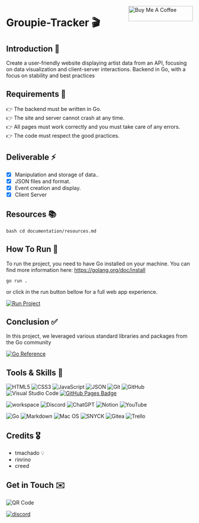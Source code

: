 <a href="https://www.buymeacoffee.com/PinkishWarrior" target="_blank"><img align="right" src="https://cdn.buymeacoffee.com/buttons/default-orange.png" alt="Buy Me A Coffee" height="41" width="174"></a>

# Groupie-Tracker 🎬

## Introduction 🤝

Create a user-friendly website displaying artist data from an API, focusing on data visualization and
client-server interactions. Backend in Go, with a focus on stability and best
practices

## Requirements 📝

👉 The backend must be written in Go. <br />
👉 The site and server cannot crash at any time.<br />
👉 All pages must work correctly and you must take care of any errors.<br />
👉 The code must respect the good practices.<br />

## Deliverable ⚡️

- [x] Manipulation and storage of data..
- [x] JSON files and format.
- [x] Event creation and display.
- [x] Client Server

## Resources 📚

```
bash cd documentation/resources.md
```

## How To Run 👣

To run the project, you need to have Go installed on your machine. You can find more information here: https://golang.org/doc/install

```
go run .
```

or click in the run button bellow for a full web app experience.

[![Run Project](https://img.shields.io/badge/Run-Project-blue)](https://groupie-tracker-1.onrender.com)

## Conclusion ✅

In this project, we leveraged various standard libraries and packages from the Go community <br>

[![Go Reference](https://pkg.go.dev/badge/net/http.svg)](https://pkg.go.dev/)

## Tools & Skills 🧰

![HTML5](https://img.shields.io/badge/-HTML5-000000?style=flat&logo=html5&logoColor=ffffff&labelColor=E34F26)
![CSS3](https://img.shields.io/badge/-CSS3-000000?style=flat&logo=css3&logoColor=ffffff&labelColor=1572B6)
![JavaScript](https://img.shields.io/badge/-JavaScript-000000?style=flat&logo=javascript)
![JSON](https://img.shields.io/badge/-JSON-000000?style=flat&logo=JSON&logoColor=000000&labelColor=ffffff)
![Git](https://img.shields.io/badge/-Git-000000?style=flat&logo=git&logoColor=F05032&labelColor=ffffff)
![GitHub](https://img.shields.io/badge/-GitHub-000000?style=flat&logo=github&logoColor=000000&labelColor=ffffff)
![Visual Studio Code](https://img.shields.io/badge/-VSCode-000000?style=flat&logo=visual-studio-code&labelColor=007ACC)
[![GitHub Pages Badge](https://img.shields.io/badge/GitHub%20Pages-222?logo=githubpages&logoColor=fff&style=flat-square)](https://pinkish-warrior.github.io/webpage/)

<!-- ![ChatGPT](https://img.shields.io/badge/chatGPT-74aa9c?logo=openai&logoColor=white) -->
<!-- ![Discord](https://img.shields.io/badge/-discord-000000?style=flat&logo=discord) -->

![workspace](https://img.shields.io/badge/workspace-143157?style=for-the-badge&logo=NX&logoColor=white)
![Discord](https://img.shields.io/badge/Discord-7289DA?style=for-the-badge&logo=discord&logoColor=white)
![ChatGPT](https://img.shields.io/badge/chatGPT-74aa9c?style=for-the-badge&logo=openai&logoColor=white)
![Notion](https://img.shields.io/badge/Notion-%23000000.svg?style=for-the-badge&logo=notion&logoColor=white)
![YouTube](https://img.shields.io/badge/YouTube-%23FF0000.svg?style=for-the-badge&logo=YouTube&logoColor=white)

![Go](https://img.shields.io/badge/Go-00ADD8?style=for-the-badge&logo=go&logoColor=white)
![Markdown](https://img.shields.io/badge/Markdown-000000?style=for-the-badge&logo=markdown&logoColor=white)
![Mac OS](https://img.shields.io/badge/mac%20os-000000?style=for-the-badge&logo=apple&logoColor=white)
![SNYCK](https://img.shields.io/badge/Snyk-4C4A73?style=for-the-badge&logo=snyk&logoColor=white)
![Gitea](https://img.shields.io/badge/Gitea-34495E?style=for-the-badge&logo=gitea&logoColor=5D9425)
![Trello](https://img.shields.io/badge/Trello-%23026AA7.svg?style=for-the-badge&logo=Trello&logoColor=white)

## Credits 🎖️

- tmachado 💡
- rinrino
- creed

## Get in Touch ✉️

![QR Code](https://chart.googleapis.com/chart?cht=qr&chs=100x100&chl=https://pinkish-warrior.github.io/webpage/)

[![discord](https://img.shields.io/badge/contact-me-purple?logo=discord&logoColor=white)](https://discordapp.com/users/830386901021360169830386901021360169)
